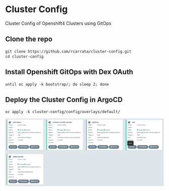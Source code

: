 # Cluster Config

Cluster Config of Openshift4 Clusters using GitOps

## Clone the repo

```
git clone https://github.com/rcarrata/cluster-config.git
cd cluster-config
```

## Install Openshift GitOps with Dex OAuth

```
until oc apply -k bootstrap/; do sleep 2; done
```

## Deploy the Cluster Config in ArgoCD

```
oc apply -k cluster-config/config/overlays/default/
```

<img align="center" width="550" src="assets/pic1.png">

